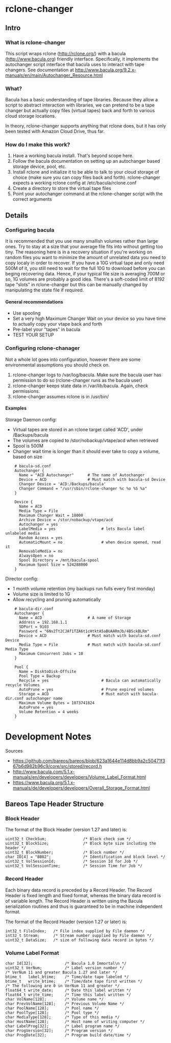 # rclone-changer

## Intro

### What is rclone-changer

This script wraps rclone (http://rclone.org/) with a bacula (http://www.bacula.org) friendly
interface.  Specifically, it implements the autochanger script interface that bacula uses
to interact with tape changers.  See documentation at http://www.bacula.org/9.2.x-manuals/en/main/Autochanger_Resource.html

### What?

Bacula has a basic understanding of tape libraries.  Because they allow a script to abstract interaction with libraries, we 
can pretend to be a tape changer but actually copy files (virtual tapes) back and forth to various cloud storage locations.

In theory, rclone-changer supports anything that rclone does, but it has only been tested with Amazon Cloud Drive, thus far.

### How do I make this work?


1. Have a working bacula install.  That's beyond scope here.
1. Follow the bacula documentation on setting up an autochanger based storage
    device, pool, etc.
1. Install rclone and initialize it to be able to talk to your cloud storage
    of choice (make sure you can copy files back and forth).  rclone-changer
    expects a working rclone config at /etc/bacula/rclone.conf
1. Create a directory to store the virtual tape files 
1. Point your autochanger command at the rclone-changer script with the correct
    arguments

## Details

### Configuring bacula

It is recommended that you use many smallish volumes rather than large ones.  Try to stay at a size that your average file
fits into without getting too tiny.  The reasoning here is in a recovery situation if you're working on random files you 
want to minimize the amount of unrelated data you need to copy localy in order to recover.  If you have a 10G virtual tape
and only need 500M of it, you still need to wait for the full 10G to download before you can beging recovering data.  Hence,
if your typical file size is averaging 700M or so, 1G volumes are probably a good idea.  There's a soft-coded limit of 8192
tape "slots" in rclone-changer but this can be manually changed by manipulating the state file if required.

#### General recommendations

* Use spooling
* Set a very high Maximum Changer Wait on your device so you have time to actually copy your vtape back and forth
* Pre-label your "tapes" in bacula
* TEST YOUR SETUP

### Configuring rclone-chanager

Not a whole lot goes into configuration, however there are some environmental assumptions you should check on.


1. rclone-changer logs to /var/log/bacula.  Make sure the bacula user has permission to do so (rclone-changer runs as the bacula user)
1. rclone-changer keeps state data in /var/lib/bacula.  Again, check permissions.
1. rclone-changer assumes rclone is in /usr/bin/

#### Examples

Storage Daemon config:

* Virtual tapes are stored in an rclone target called 'ACD', under /Backups/bacula
* The volumes are copied to /stor/nobackup/vtape/acd when retrieved
* Spool is 500M
* Changer wait time is longer than it should ever take to copy a volume, based on size


```
    # bacula-sd.conf
    Autochanger {
      Name = "ACD Autochanger"      # The name of Autochanger
      Device = ACD                  # Must match with bacula-sd Device
      Changer Device = 'ACD:/Backups/bacula'
      Changer Command = "/usr/sbin/rclone-changer %c %o %S %a"
    }

    Device {
      Name = ACD
      Media Type = File
      Maximum Changer Wait = 18000
      Archive Device = /stor/nobackup/vtape/acd
      Autochanger = yes
      LabelMedia = yes                    # lets Bacula label unlabeled media
      Random Access = yes
      AutomaticMount = no                 # when device opened, read it
      RemovableMedia = no
      AlwaysOpen = no
      Spool Directory = /mnt/bacula-spool
      Maximum Spool Size = 524288000
    }
```

Director config:

* 1 month volume retention (my backups run fulls every first monday)
* Volume size is limited to 1G
* Allow recycling and pruning automatically
    
```
    # bacula-dir.conf
    Autochanger {
      Name = ACD                    # A name of Storage
      Address = 192.168.1.1
      SDPort = 9103
      Password = "6Nv2Tt2CJAf1TZA6t1cHtktA5aBUAARmJb/4BSckBLRm"
      Device = ACD                  # Must match with bacula-sd.conf Device
      Media Type = File             # Must match with bacula-sd.conf Media Type
      Maximum Concurrent Jobs = 10
    }   
    
    Pool {
      Name = DisktoDisk-Offsite
      Pool Type = Backup
      Recycle = yes                       # Bacula can automatically recycle Volumes
      AutoPrune = yes                     # Prune expired volumes
      Storage = ACD                       # Must match with bacula-dir.conf autochanger name
      Maximum Volume Bytes = 1073741824
      AutoPrune = yes
      Volume Retention = 4 weeks
    }
```

# Development Notes

Sources
* https://github.com/bareos/bareos/blob/623a1644e114d8bb9a2c50471f367b6d982b96c9/core/src/stored/record.h
* http://www.bacula.com/5.1.x-manuals/en/developers/developers/Volume_Label_Format.html
* https://www.bacula.org/5.1.x-manuals/de/developers/developers/Overall_Storage_Format.html

## Bareos Tape Header Structure

### Block Header
The format of the Block Header (version 1.27 and later) is:

```
uint32_t CheckSum;                /* Block check sum */
uint32_t BlockSize;               /* Block byte size including the header */
uint32_t BlockNumber;             /* Block number */
char ID[4] = "BB02";              /* Identification and block level */
uint32_t VolSessionId;            /* Session Id for Job */
uint32_t VolSessionTime;          /* Session Time for Job */
```

### Record Header
Each binary data record is preceded by a Record Header. The Record Header is fixed length and fixed format, whereas the binary data record is of variable length. The Record Header is written using the Bacula serialization routines and thus is guaranteed to be in machine independent format.

The format of the Record Header (version 1.27 or later) is:

```
int32_t FileIndex;   /* File index supplied by File daemon */
int32_t Stream;      /* Stream number supplied by File daemon */
uint32_t DataSize;   /* size of following data record in bytes */
```

### Volume Label Format

```
char Id[32];              /* Bacula 1.0 Immortal\n */
uint32_t VerNum;          /* Label version number */
/* VerNum 11 and greater Bacula 1.27 and later */
btime_t   label_btime;    /* Time/date tape labeled */
btime_t   write_btime;    /* Time/date tape first written */
/* The following are 0 in VerNum 11 and greater */
float64_t write_date;     /* Date this label written */
float64_t write_time;     /* Time this label written */
char VolName[128];        /* Volume name */
char PrevVolName[128];    /* Previous Volume Name */
char PoolName[128];       /* Pool name */
char PoolType[128];       /* Pool type */
char MediaType[128];      /* Type of this media */
char HostName[128];       /* Host name of writing computer */
char LabelProg[32];       /* Label program name */
char ProgVersion[32];     /* Program version */
char ProgDate[32];        /* Program build date/time */
```